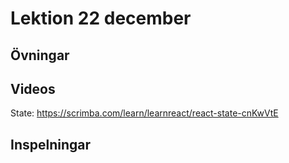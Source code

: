 # Lektion 22 december

## Övningar

## Videos

State: https://scrimba.com/learn/learnreact/react-state-cnKwVtE

## Inspelningar